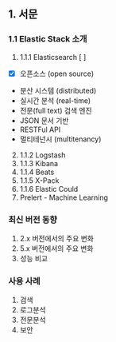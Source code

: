 ## 1. 서문

### 1.1 Elastic Stack 소개

1. 1.1.1 Elasticsearch [ ]
  - [x] 오픈소스 (open source)
  - 분산 시스템 (distributed)
  - 실시간 분석 (real-time)
  - 전문(full text) 검색 엔진
  - JSON 문서 기반
  - RESTFul API
  - 멀티테넌시 (multitenancy) 
2. 1.1.2 Logstash
3. 1.1.3 Kibana
4. 1.1.4 Beats
5. 1.1.5 X-Pack
6. 1.1.6 Elastic Could
7. Prelert - Machine Learning

### 최신 버전 동향

1. 2.x 버전에서의 주요 변화
2. 5.x 버전에서의 주요 변화
3. 성능 비교

### 사용 사례
  1. 검색
  2. 로그분석
  3. 전문분석
  4. 보안